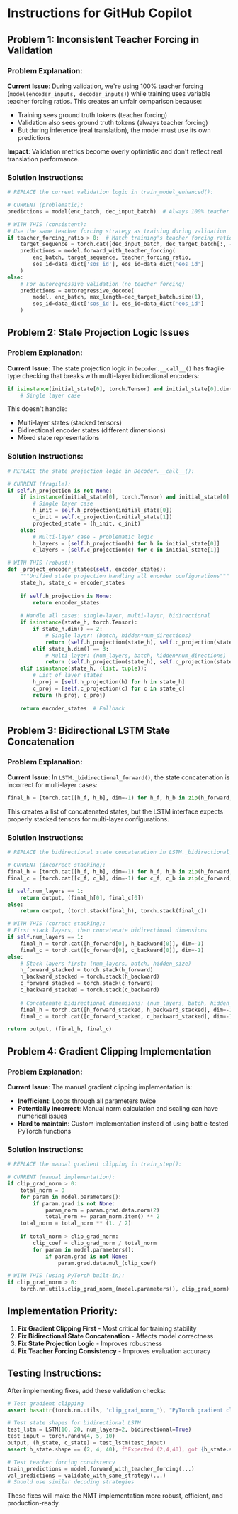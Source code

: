 # Instructions for GitHub Copilot

## Problem 1: Inconsistent Teacher Forcing in Validation

### Problem Explanation:
**Current Issue**: During validation, we're using 100% teacher forcing (`model(encoder_inputs, decoder_inputs)`) while training uses variable teacher forcing ratios. This creates an unfair comparison because:
- Training sees ground truth tokens (teacher forcing)
- Validation also sees ground truth tokens (always teacher forcing)
- But during inference (real translation), the model must use its own predictions

**Impact**: Validation metrics become overly optimistic and don't reflect real translation performance.

### Solution Instructions:
```python
# REPLACE the current validation logic in train_model_enhanced():

# CURRENT (problematic):
predictions = model(enc_batch, dec_input_batch)  # Always 100% teacher forcing

# WITH THIS (consistent):
# Use the same teacher forcing strategy as training during validation
if teacher_forcing_ratio > 0:  # Match training's teacher forcing ratio
    target_sequence = torch.cat([dec_input_batch, dec_target_batch[:, -1:]], dim=1)
    predictions = model.forward_with_teacher_forcing(
        enc_batch, target_sequence, teacher_forcing_ratio, 
        sos_id=data_dict['sos_id'], eos_id=data_dict['eos_id']
    )
else:
    # For autoregressive validation (no teacher forcing)
    predictions = autoregressive_decode(
        model, enc_batch, max_length=dec_target_batch.size(1),
        sos_id=data_dict['sos_id'], eos_id=data_dict['eos_id']
    )
```

## Problem 2: State Projection Logic Issues

### Problem Explanation:
**Current Issue**: The state projection logic in `Decoder.__call__()` has fragile type checking that breaks with multi-layer bidirectional encoders:
```python
if isinstance(initial_state[0], torch.Tensor) and initial_state[0].dim() == 2:
    # Single layer case
```
This doesn't handle:
- Multi-layer states (stacked tensors)
- Bidirectional encoder states (different dimensions)
- Mixed state representations

### Solution Instructions:
```python
# REPLACE the state projection logic in Decoder.__call__():

# CURRENT (fragile):
if self.h_projection is not None:
    if isinstance(initial_state[0], torch.Tensor) and initial_state[0].dim() == 2:
        # Single layer case
        h_init = self.h_projection(initial_state[0])
        c_init = self.c_projection(initial_state[1])
        projected_state = (h_init, c_init)
    else:
        # Multi-layer case - problematic logic
        h_layers = [self.h_projection(h) for h in initial_state[0]]
        c_layers = [self.c_projection(c) for c in initial_state[1]]

# WITH THIS (robust):
def _project_encoder_states(self, encoder_states):
    """Unified state projection handling all encoder configurations"""
    state_h, state_c = encoder_states
    
    if self.h_projection is None:
        return encoder_states
    
    # Handle all cases: single-layer, multi-layer, bidirectional
    if isinstance(state_h, torch.Tensor):
        if state_h.dim() == 2:
            # Single layer: (batch, hidden*num_directions)
            return (self.h_projection(state_h), self.c_projection(state_c))
        elif state_h.dim() == 3:
            # Multi-layer: (num_layers, batch, hidden*num_directions)
            return (self.h_projection(state_h), self.c_projection(state_c))
    elif isinstance(state_h, (list, tuple)):
        # List of layer states
        h_proj = [self.h_projection(h) for h in state_h]
        c_proj = [self.c_projection(c) for c in state_c]
        return (h_proj, c_proj)
    
    return encoder_states  # Fallback
```

## Problem 3: Bidirectional LSTM State Concatenation

### Problem Explanation:
**Current Issue**: In `LSTM._bidirectional_forward()`, the state concatenation is incorrect for multi-layer cases:
```python
final_h = [torch.cat([h_f, h_b], dim=-1) for h_f, h_b in zip(h_forward, h_backward)]
```
This creates a list of concatenated states, but the LSTM interface expects properly stacked tensors for multi-layer configurations.

### Solution Instructions:
```python
# REPLACE the bidirectional state concatenation in LSTM._bidirectional_forward():

# CURRENT (incorrect stacking):
final_h = [torch.cat([h_f, h_b], dim=-1) for h_f, h_b in zip(h_forward, h_backward)]
final_c = [torch.cat([c_f, c_b], dim=-1) for c_f, c_b in zip(c_forward, c_backward)]

if self.num_layers == 1:
    return output, (final_h[0], final_c[0])
else:
    return output, (torch.stack(final_h), torch.stack(final_c))

# WITH THIS (correct stacking):
# First stack layers, then concatenate bidirectional dimensions
if self.num_layers == 1:
    final_h = torch.cat([h_forward[0], h_backward[0]], dim=-1)
    final_c = torch.cat([c_forward[0], c_backward[0]], dim=-1)
else:
    # Stack layers first: (num_layers, batch, hidden_size)
    h_forward_stacked = torch.stack(h_forward)
    h_backward_stacked = torch.stack(h_backward)
    c_forward_stacked = torch.stack(c_forward)
    c_backward_stacked = torch.stack(c_backward)
    
    # Concatenate bidirectional dimensions: (num_layers, batch, hidden_size*2)
    final_h = torch.cat([h_forward_stacked, h_backward_stacked], dim=-1)
    final_c = torch.cat([c_forward_stacked, c_backward_stacked], dim=-1)

return output, (final_h, final_c)
```

## Problem 4: Gradient Clipping Implementation

### Problem Explanation:
**Current Issue**: The manual gradient clipping implementation is:
- **Inefficient**: Loops through all parameters twice
- **Potentially incorrect**: Manual norm calculation and scaling can have numerical issues
- **Hard to maintain**: Custom implementation instead of using battle-tested PyTorch functions

### Solution Instructions:
```python
# REPLACE the manual gradient clipping in train_step():

# CURRENT (manual implementation):
if clip_grad_norm > 0:
    total_norm = 0
    for param in model.parameters():
        if param.grad is not None:
            param_norm = param.grad.data.norm(2)
            total_norm += param_norm.item() ** 2
    total_norm = total_norm ** (1. / 2)
    
    if total_norm > clip_grad_norm:
        clip_coef = clip_grad_norm / total_norm
        for param in model.parameters():
            if param.grad is not None:
                param.grad.data.mul_(clip_coef)

# WITH THIS (using PyTorch built-in):
if clip_grad_norm > 0:
    torch.nn.utils.clip_grad_norm_(model.parameters(), clip_grad_norm)
```

## Implementation Priority:

1. **Fix Gradient Clipping First** - Most critical for training stability
2. **Fix Bidirectional State Concatenation** - Affects model correctness  
3. **Fix State Projection Logic** - Improves robustness
4. **Fix Teacher Forcing Consistency** - Improves evaluation accuracy

## Testing Instructions:
After implementing fixes, add these validation checks:

```python
# Test gradient clipping
assert hasattr(torch.nn.utils, 'clip_grad_norm_'), "PyTorch gradient clipping not available"

# Test state shapes for bidirectional LSTM
test_lstm = LSTM(10, 20, num_layers=2, bidirectional=True)
test_input = torch.randn(4, 5, 10)
output, (h_state, c_state) = test_lstm(test_input)
assert h_state.shape == (2, 4, 40), f"Expected (2,4,40), got {h_state.shape}"

# Test teacher forcing consistency
train_predictions = model.forward_with_teacher_forcing(...)
val_predictions = validate_with_same_strategy(...)
# Should use similar decoding strategies
```

These fixes will make the NMT implementation more robust, efficient, and production-ready.